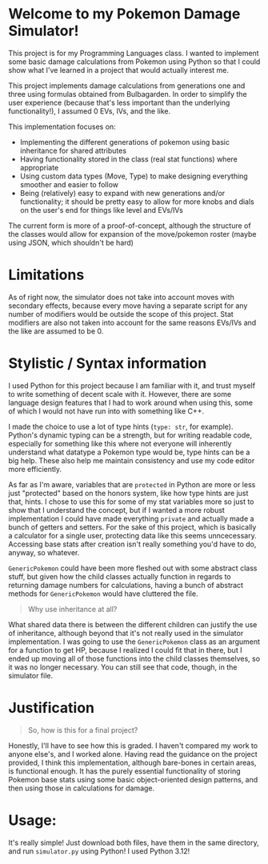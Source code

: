 # Welcome to my Pokemon Damage Simulator!

This project is for my Programming Languages class. I wanted to implement some basic damage calculations from Pokemon using Python so that I could show what I've learned in a project that would actually interest me. 

This project implements damage calculations from generations one and three using formulas obtained from Bulbagarden. In order to simplify the user experience (because that's less important than the underlying functionality!), I assumed 0 EVs, IVs, and the like. 

This implementation focuses on: 
- Implementing the different generations of pokemon using basic inheritance for shared attributes
- Having functionality stored in the class (real stat functions) where appropriate
- Using custom data types (Move, Type) to make designing everything smoother and easier to follow
- Being (relatively) easy to expand with new generations and/or functionality; it should be pretty easy to allow for more knobs and dials on the user's end for things like level and EVs/IVs

The current form is more of a proof-of-concept, although the structure of the classes would allow for expansion of the move/pokemon roster (maybe using JSON, which shouldn't be hard)

# Limitations

As of right now, the simulator does not take into account moves with secondary effects, because every move having a separate script for any number of modifiers would be outside the scope of this project. Stat modifiers are also not taken into account for the same reasons EVs/IVs and the like are assumed to be 0.

# Stylistic / Syntax information

I used Python for this project because I am familiar with it, and trust myself to write something of decent scale with it. However, there are some language design features that I had to work around when using this, some of which I would not have run into with something like C++. 

I made the choice to use a lot of type hints (`type: str`, for example). Python's dynamic typing can be a strength, but for writing readable code, especially for something like this where not everyone will inherently understand what datatype a Pokemon type would be, type hints can be a big help. These also help me maintain consistency and use my code editor more efficiently. 

As far as I'm aware, variables that are `protected` in Python are more or less just "protected" based on the honors system, like how type hints are just that, hints. I chose to use this for some of my stat variables more so just to show that I understand the concept, but if I wanted a more robust implementation I could have made everything `private` and actually made a bunch of getters and setters. For the sake of this project, which is basically a calculator for a single user, protecting data like this seems unncecessary. Accessing base stats after creation isn't really something you'd have to do, anyway, so whatever. 

`GenericPokemon` could have been more fleshed out with some abstract class stuff, but given how the child classes actually function in regards to returning damage numbers for calculations, having a bunch of abstract methods for `GenericPokemon` would have cluttered the file.

> Why use inheritance at all?

What shared data there is between the different children can justify the use of inheritance, although beyond that it's not really used in the simulator implementation. I was going to use the `GenericPokemon` class as an argument for a function to get HP, because I realized I could fit that in there, but I ended up moving all of those functions into the child classes themselves, so it was no longer necessary. You can still see that code, though, in the simulator file.

# Justification

> So, how is this for a final project?

Honestly, I'll have to see how this is graded. I haven't compared my work to anyone else's, and I worked alone. Having read the guidance on the project provided, I think this implementation, although bare-bones in certain areas, is functional enough. It has the purely essential functionality of storing Pokemon base stats using some basic object-oriented design patterns, and then using those in calculations for damage.

# Usage:

It's really simple! Just download both files, have them in the same directory, and run `simulator.py` using Python! I used Python 3.12!
